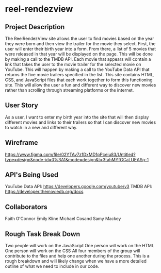 # reel-rendezview

## Project Description
The ReelRendezView site allows the user to find movies based on the year they were born and then view the trailer for the movie they select. First, the user will enter their birth year into a form. From there, a list of 5 movies that were released in that year will be displayed on the page. This will be done by making a call to the TMDB API. Each movie that appears will contain a link that takes the user to the movie trailer for the selected movie on YouTube. This will happen by making a call to the YouTube Data API that returns the five movie trailers specified in the list. This site contains HTML, CSS, and JavaScript files that each work together to form this functioning site. This will allow the user a fun and different way to discover new movies rather than scrolling through streaming platforms or the internet. 

## User Story
As a user, I want to enter my birth year into the site that will then display different movies and links to their trailers so that I can discover new movies to watch in a new and different way. 

## Wireframe
https://www.figma.com/file/02YTAv7z1DxMD1pPceiu83/Untitled?type=design&node-id=0%3A1&mode=design&t=3tahMYfGCaLUEASp-1

## API's Being Used
YouTube Data API: https://developers.google.com/youtube/v3
TMDB API: https://developer.themoviedb.org/docs 

## Collaborators
Faith O'Connor
Emily Kline
Michael Cosand
Samy Mackey

## Rough Task Break Down
Two people will work on the JavaScript
One person will work on the HTML
One person will work on the CSS
All four members of the group will contribute to the files and help one another during the process.
This is a rough breakdown and will likely change when we have a more detailed outline of what we need to include in our code. 

